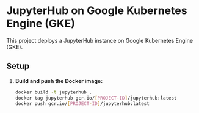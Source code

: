 # JupyterHub on Google Kubernetes Engine (GKE)

This project deploys a JupyterHub instance on Google Kubernetes Engine (GKE).

## Setup

1. **Build and push the Docker image:**
   ```bash
   docker build -t jupyterhub .
   docker tag jupyterhub gcr.io/[PROJECT-ID]/jupyterhub:latest
   docker push gcr.io/[PROJECT-ID]/jupyterhub:latest

